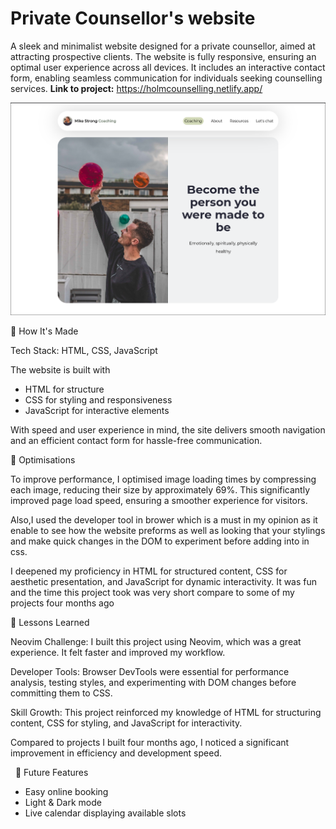 # Private Counsellor's website 
A sleek and minimalist website designed for a private counsellor, aimed at attracting prospective clients. The website is fully responsive, ensuring an optimal user experience across all devices. It includes an interactive contact form, enabling seamless communication for individuals seeking counselling services.
**Link to project:** https://holmcounselling.netlify.app/

![Holm counselling](https://github.com/kev-er/life-coaching-website/blob/03fc774e2282c515369e71ef1c3091446eebbc13/mentoring_website.webp)


🚀 How It's Made

Tech Stack: HTML, CSS, JavaScript

The website is built with 
* HTML for structure
* CSS for styling and responsiveness
* JavaScript for interactive elements

With speed and user experience in mind, the site delivers smooth navigation and an efficient contact form for hassle-free communication.
&nbsp;

🔧 Optimisations

To improve performance, I optimised image loading times by compressing each image, reducing their size by approximately 69%. This significantly improved page load speed, ensuring a smoother experience for visitors.


Also,I used the developer tool in brower which is a must in my opinion as it enable to see how the website preforms as well as looking that your stylings and make quick changes in the DOM to experiment before adding into in css. 

I deepened my proficiency in HTML for structured content, CSS for aesthetic presentation, and JavaScript for dynamic interactivity. It was fun and the time this project took was very short compare to some of my projects four months ago 


🎯 Lessons Learned

Neovim Challenge: I built this project using Neovim, which was a great experience. It felt faster and improved my workflow.

Developer Tools: Browser DevTools were essential for performance analysis, testing styles, and experimenting with DOM changes before committing them to CSS.

Skill Growth: This project reinforced my knowledge of HTML for structuring content, CSS for styling, and JavaScript for interactivity. 

Compared to projects I built four months ago, I noticed a significant improvement in efficiency and development speed.


&nbsp;
🔮 Future Features

* Easy online booking
* Light & Dark mode
* Live calendar displaying available slots





